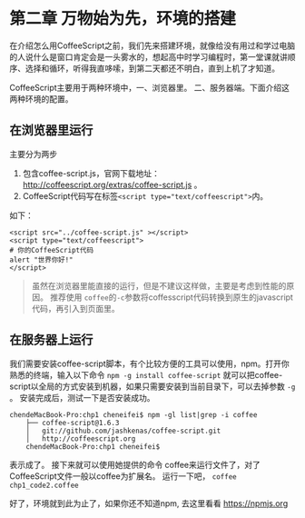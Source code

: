 第二章 万物始为先，环境的搭建
=

在介绍怎么用CoffeeScript之前，我们先来搭建环境，就像给没有用过和学过电脑的人说什么是窗口肯定会是一头雾水的，想起高中时学习编程时，第一堂课就讲顺序、选择和循环，听得我直哆嗦，到第二天都还不明白，直到上机了才知道。

CoffeeScript主要用于两种环境中，一、浏览器里。 二、服务器端。下面介绍这两种环境的配置。

## 在浏览器里运行
主要分为两步

1. 包含coffee-script.js，官网下载地址：<http://coffeescript.org/extras/coffee-script.js> 。
1. CoffeeScript代码写在标签`<script type="text/coffeescript">`内。



如下：

```
<script src="../coffee-script.js" ></script>
<script type="text/coffeescript">
# 你的CoffeeScript代码
alert "世界你好!"
</script>
```

> 虽然在浏览器里能直接的运行，但是不建议这样做，主要是考虑到性能的原因。 推荐使用 `coffee`的`-c`参数将coffesscript代码转换到原生的javascript代码，再引入到页面里。

## 在服务器上运行
我们需要安装coffee-script脚本，有个比较方便的工具可以使用，npm。打开你熟悉的终端，输入以下命令
`npm -g install coffee-script`
就可以把coffee-script以全局的方式安装到机器，如果只需要安装到当前目录下，可以去掉参数 `-g` 。
安装完成后，测试一下是否安装成功。

```
chendeMacBook-Pro:chp1 cheneifei$ npm -gl list|grep -i coffee
	├── coffee-script@1.6.3
	│   git://github.com/jashkenas/coffee-script.git
	│   http://coffeescript.org
	chendeMacBook-Pro:chp1 cheneifei$
```

表示成了。 接下来就可以使用她提供的命令 coffee来运行文件了，对了CoffeeScript文件一般以coffee为扩展名。
运行一下吧， `coffee chp1_code2.coffee`

好了，环境就到此为止了，如果你还不知道npm, 去这里看看 <https://npmjs.org>
